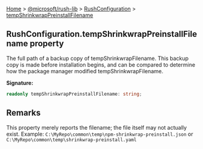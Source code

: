 [Home](./index) &gt; [@microsoft/rush-lib](./rush-lib.md) &gt; [RushConfiguration](./rush-lib.rushconfiguration.md) &gt; [tempShrinkwrapPreinstallFilename](./rush-lib.rushconfiguration.tempshrinkwrappreinstallfilename.md)

## RushConfiguration.tempShrinkwrapPreinstallFilename property

The full path of a backup copy of tempShrinkwrapFilename. This backup copy is made before installation begins, and can be compared to determine how the package manager modified tempShrinkwrapFilename.

<b>Signature:</b>

```typescript
readonly tempShrinkwrapPreinstallFilename: string;
```

## Remarks

This property merely reports the filename; the file itself may not actually exist. Example: `C:\MyRepo\common\temp\npm-shrinkwrap-preinstall.json` or `C:\MyRepo\common\temp\shrinkwrap-preinstall.yaml`

